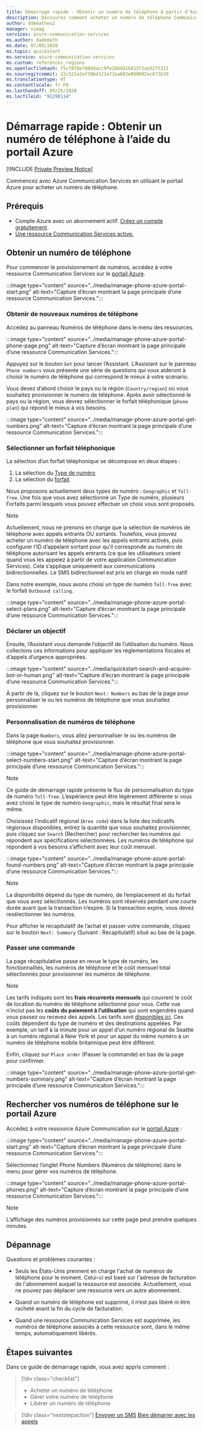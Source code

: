 ```yaml
---
title: Démarrage rapide - Obtenir un numéro de téléphone à partir d’Azure Communication Services
description: Découvrez comment acheter un numéro de téléphone Communication Services à l’aide du portail Azure.
author: ddematheu2
manager: nimag
services: azure-communication-services
ms.author: dademath
ms.date: 07/09/2020
ms.topic: quickstart
ms.service: azure-communication-services
ms.custom: references_regions
ms.openlocfilehash: f5cf8f8ef004dacc9fe2bbdd1b815f2ae5275311
ms.sourcegitcommit: 32c521a2ef396d121e71ba682e098092ac673b30
ms.translationtype: HT
ms.contentlocale: fr-FR
ms.lasthandoff: 09/25/2020
ms.locfileid: "91298114"
---
```

# <a name="quickstart-get-a-phone-number-using-the-azure-portal"></a>Démarrage rapide : Obtenir un numéro de téléphone à l’aide du portail Azure

[!INCLUDE [Private Preview Notice](../../includes/private-preview-include.md)]

Commencez avec Azure Communication Services en utilisant le portail Azure pour acheter un numéro de téléphone.

## <a name="prerequisites"></a>Prérequis

- Compte Azure avec un abonnement actif. [Créez un compte gratuitement](https://azure.microsoft.com/free/?WT.mc_id=A261C142F).
- [Une ressource Communication Services active.](../create-communication-resource.md)

## <a name="get-a-phone-number"></a>Obtenir un numéro de téléphone

Pour commencer le provisionnement de numéros, accédez à votre ressource Communication Services sur le [portail Azure](https://portal.azure.com).

:::image type="content" source="../media/manage-phone-azure-portal-start.png" alt-text="Capture d’écran montrant la page principale d’une ressource Communication Services.":::

### <a name="getting-new-phone-numbers"></a>Obtenir de nouveaux numéros de téléphone

Accédez au panneau Numéros de téléphone dans le menu des ressources.

:::image type="content" source="../media/manage-phone-azure-portal-phone-page.png" alt-text="Capture d’écran montrant la page principale d’une ressource Communication Services.":::

Appuyez sur le bouton `Get` pour lancer l’Assistant. L’Assistant sur le panneau `Phone numbers` vous présente une série de questions qui vous aideront à choisir le numéro de téléphone qui correspond le mieux à votre scénario. 

Vous devez d’abord choisir le pays ou la région (`Country/region`) où vous souhaitez provisionner le numéro de téléphone. Après avoir sélectionné le pays ou la région, vous devrez sélectionner le forfait téléphonique (`phone plan`) qui répond le mieux à vos besoins. 

:::image type="content" source="../media/manage-phone-azure-portal-get-numbers.png" alt-text="Capture d’écran montrant la page principale d’une ressource Communication Services.":::

### <a name="select-a-phone-plan"></a>Sélectionner un forfait téléphonique

La sélection d’un forfait téléphonique se décompose en deux étapes : 

1. La sélection du [Type de numéro](../../concepts/telephony-sms/plan-solution.md#phone-number-types-in-azure-communication-services)
2. La sélection du [forfait](../../concepts/telephony-sms/plan-solution.md#plans)

Nous proposons actuellement deux types de numéro : `Geographic` et `Toll-free`. Une fois que vous avez sélectionné un Type de numéro, plusieurs Forfaits parmi lesquels vous pouvez effectuer un choix vous sont proposés.

> [!NOTE]
> Actuellement, nous ne prenons en charge que la sélection de numéros de téléphone avec appels entrants OU sortants. Toutefois, vous pouvez acheter un numéro de téléphone avec les appels entrants activés, puis configurer l’ID d’appelant sortant pour qu’il corresponde au numéro de téléphone autorisant les appels entrants (ce que les utilisateurs voient quand vous les appelez à partir de votre application Communication Services).
> Cela s’applique uniquement aux communications bidirectionnelles. Le SMS bidirectionnel est pris en charge en mode natif.

Dans notre exemple, nous avons choisi un type de numéro `Toll-free` avec le forfait `Outbound calling`.

:::image type="content" source="../media/manage-phone-azure-portal-select-plans.png" alt-text="Capture d’écran montrant la page principale d’une ressource Communication Services.":::

### <a name="declare-purpose"></a>Déclarer un objectif

Ensuite, l’Assistant vous demande l’objectif de l’utilisation du numéro. Nous collectons ces informations pour appliquer les réglementations fiscales et d’appels d’urgence appropriées.

:::image type="content" source="../media/quickstart-search-and-acquire-bot-or-human.png" alt-text="Capture d’écran montrant la page principale d’une ressource Communication Services.":::

À partir de là, cliquez sur le bouton `Next: Numbers` au bas de la page pour personnaliser le ou les numéros de téléphone que vous souhaitez provisionner.

### <a name="customizing-phone-numbers"></a>Personnalisation de numéros de téléphone

Dans la page `Numbers`, vous allez personnaliser le ou les numéros de téléphone que vous souhaitez provisionner.

:::image type="content" source="../media/manage-phone-azure-portal-select-numbers-start.png" alt-text="Capture d’écran montrant la page principale d’une ressource Communication Services.":::

> [!NOTE]
> Ce guide de démarrage rapide présente le flux de personnalisation du type de numéro `Toll-free`. L’expérience peut être légèrement différente si vous avez choisi le type de numéro `Geographic`, mais le résultat final sera le même.

Choisissez l’indicatif régional (`Area code`) dans la liste des indicatifs régionaux disponibles, entrez la quantité que vous souhaitez provisionner, puis cliquez sur `Search` (Rechercher) pour rechercher les numéros qui répondent aux spécifications sélectionnées. Les numéros de téléphone qui répondent à vos besoins s’affichent avec leur coût mensuel.

:::image type="content" source="../media/manage-phone-azure-portal-found-numbers.png" alt-text="Capture d’écran montrant la page principale d’une ressource Communication Services.":::

> [!NOTE]
> La disponibilité dépend du type de numéro, de l’emplacement et du forfait que vous avez sélectionnés.
> Les numéros sont réservés pendant une courte durée avant que la transaction n’expire. Si la transaction expire, vous devez resélectionner les numéros.

Pour afficher le récapitulatif de l’achat et passer votre commande, cliquez sur le bouton `Next: Summary` (Suivant : Récapitulatif) situé au bas de la page.

### <a name="place-order"></a>Passer une commande

La page récapitulative passe en revue le type de numéro, les fonctionnalités, les numéros de téléphone et le coût mensuel total sélectionnés pour provisionner les numéros de téléphone.

> [!NOTE]
> Les tarifs indiqués sont les **frais récurrents mensuels** qui couvrent le coût de location du numéro de téléphone sélectionné pour vous. Cette vue n’inclut pas les **coûts du paiement à l’utilisation** qui sont engendrés quand vous passez ou recevez des appels. Les tarifs sont [disponibles ici](../../concepts/pricing.md). Ces coûts dépendent du type de numéro et des destinations appelées. Par exemple, un tarif à la minute pour un appel d’un numéro régional de Seattle à un numéro régional à New York et pour un appel du même numéro à un numéro de téléphone mobile britannique peut être différent.

Enfin, cliquez sur `Place order` (Passer la commande) en bas de la page pour confirmer.

:::image type="content" source="../media/manage-phone-azure-portal-get-numbers-summary.png" alt-text="Capture d’écran montrant la page principale d’une ressource Communication Services.":::

## <a name="find-your-phone-numbers-on-the-azure-portal"></a>Rechercher vos numéros de téléphone sur le portail Azure

Accédez à votre ressource Azure Communication sur le [portail Azure](https://portal.azure.com) :

:::image type="content" source="../media/manage-phone-azure-portal-start.png" alt-text="Capture d’écran montrant la page principale d’une ressource Communication Services.":::

Sélectionnez l’onglet Phone Numbers (Numéros de téléphone) dans le menu pour gérer vos numéros de téléphone.

:::image type="content" source="../media/manage-phone-azure-portal-phones.png" alt-text="Capture d’écran montrant la page principale d’une ressource Communication Services.":::

> [!NOTE]
> L’affichage des numéros provisionnés sur cette page peut prendre quelques minutes.

## <a name="troubleshooting"></a>Dépannage

Questions et problèmes courantes :

- Seuls les États-Unis prennent en charge l'achat de numéros de téléphone pour le moment. Celui-ci est basé sur l'adresse de facturation de l'abonnement auquel la ressource est associée. Actuellement, vous ne pouvez pas déplacer une ressource vers un autre abonnement.

- Quand un numéro de téléphone est supprimé, il n’est pas libéré ni être racheté avant la fin du cycle de facturation.

- Quand une ressource Communication Services est supprimée, les numéros de téléphone associés à cette ressource sont, dans le même temps, automatiquement libérés.

## <a name="next-steps"></a>Étapes suivantes

Dans ce guide de démarrage rapide, vous avez appris comment :

> [!div class="checklist"]
> * Acheter un numéro de téléphone
> * Gérer votre numéro de téléphone
> * Libérer un numéro de téléphone

> [!div class="nextstepaction"]
> [Envoyer un SMS](../telephony-sms/send.md)
> [Bien démarrer avec les appels](../voice-video-calling/getting-started-with-calling.md)
